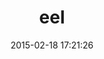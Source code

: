 ---
layout: post
title:  "eel"
repo:   "StrangeMood/eel"
date:   2015-02-18 17:21:26
gemurl: https://github.com/StrangeMood/eel
---